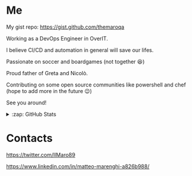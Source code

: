 # Me

My gist repo: https://gist.github.com/themaroqa

Working as a DevOps Engineer in OverIT.

I believe CI/CD and automation in general will save our lifes.

Passionate on soccer and boardgames (not together 😆)

Proud father of Greta and Nicolò.

Contributing on some open source communities like powershell and chef (hope to add more in the future 😉)

See you around!

<details>
  <summary>:zap: GitHub Stats</summary>

  <img align="left" alt="Matteo's GitHub Stats" src="https://github-readme-stats.vercel.app/api?username=themaroqa&show_icons=true&hide_border=true&count_private=true&theme=radical" />

</details>

# Contacts
https://twitter.com/IlMaro89

https://www.linkedin.com/in/matteo-marenghi-a826b988/

